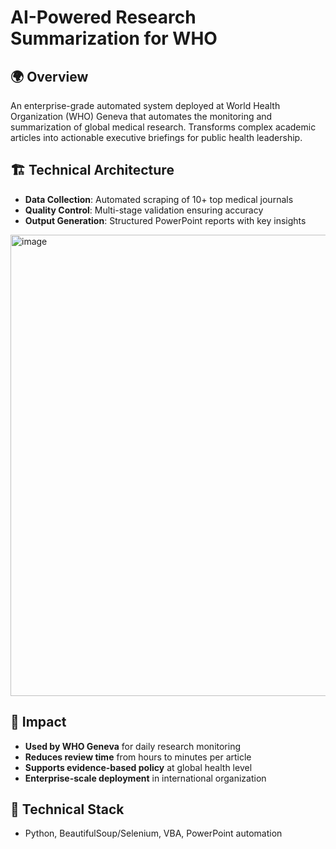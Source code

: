 # AI-Powered Research Summarization for WHO

## 🌍 Overview
An enterprise-grade automated system deployed at World Health Organization (WHO) Geneva that automates the monitoring and summarization of global medical research. Transforms complex academic articles into actionable executive briefings for public health leadership.

## 🏗️ Technical Architecture
- **Data Collection**: Automated scraping of 10+ top medical journals
- **Quality Control**: Multi-stage validation ensuring accuracy
- **Output Generation**: Structured PowerPoint reports with key insights
<img width="1307" height="738" alt="image" src="https://github.com/user-attachments/assets/075422ef-9e39-43fb-8b3e-8d3e1288ab7c" />

## 🎯 Impact
- **Used by WHO Geneva** for daily research monitoring
- **Reduces review time** from hours to minutes per article
- **Supports evidence-based policy** at global health level
- **Enterprise-scale deployment** in international organization

## 🔧 Technical Stack
- Python, BeautifulSoup/Selenium, VBA, PowerPoint automation
